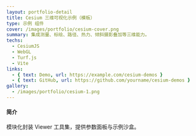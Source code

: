 ```yaml
---
layout: portfolio-detail
title: Cesium 三维可视化示例（模板）
type: 示例 组件
cover: /images/portfolio/cesium-cover.png
summary: 集成测量、标绘、路径、热力、倾斜摄影叠加等三维能力。
techs:
  - CesiumJS
  - WebGL
  - Turf.js
  - Vite
links:
  - { text: Demo, url: https://example.com/cesium-demos }
  - { text: GitHub, url: https://github.com/yourname/cesium-demos }
gallery:
  - /images/portfolio/cesium-1.png
---
```


#### 简介
模块化封装 Viewer 工具集，提供参数面板与示例沙盒。


